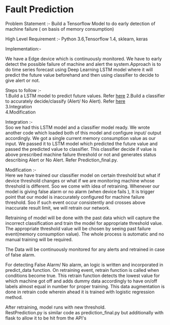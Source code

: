 # Fault Prediction
Problem Statement :- Build a Tensorflow Model to do early detection of machine failure ( on basis of memory consumption)

High Level Requirement :- Python 3.6,Tensorflow 1.4, sklearn, keras

Implementation:-  

We have a Edge device which is continuously monitored. We have to early detect the possible failure of machine and alert the system.Approach is to do time series forecast using Deep Learning LSTM model where it will  predict the future value beforehand and then using classifier to decide to give alert or not.

Steps to follow :-  
1.Build a LSTM model to predict future values. Refer [here](https://github.com/RonakDedhiya/Early-Warning-Fault-Detection/tree/master/Time%20Series%20Forecst-LSTM)                                                          2.Build a classifier to accurately decide/classify (Alert/ No Alert). Refer [here](https://github.com/RonakDedhiya/Early-Warning-Fault-Detection/tree/master/Logistic%20Classifier)  
3.Integration  
4.Modification  

Integration :-  
Soo we had this LSTM model and a classifier model ready. We wrote another code which loaded both of this model and configure input/ output accordingly. We got a single current memory consumption value as our input. We passed it to LSTM model which predicted the future value and passed the predicted value to classifier. This classifier decide if value is above prescribed machine failure threshold or not and generates status describing Alert or No Alert. Refer Prediction_final.py.

Modification :-  
Here we have trained our classifier model on certain threshold but what if device threshold changes or what if we are monitoring machine whose threshold is different. Soo we come with idea of retraining. Whenever our model is giving false alarm or no alarm (when device fails ), It is trigger point that our model is inaccurately configured for machine failure threshold. Soo if such event occur consistently and crosses above inaccurate result limit, we will retrain our network.  

Retraining of model will be done with the past data which will capture the incorrect classification and train the model for appropriate threshold value. The appropriate threshold value will be chosen by seeing past failure event(memory consumption value). The whole process is automatic and no manual training will be required.  

The Data will be continuously monitored for any alerts and retrained in case of false alarm.  

For detecting False Alarm/ No alarm, an logic is written and incorporated in predict_data function. On retraining event, retrain function is called when conditions become true. This retrain function detects the lowest value for which machine got off and adds dummy data accordingly to have on/off labels almost equal in number for proper training. This data augmentation is done in retrain code wherein ahead it is trained with logistic regression method.  

After retraining, model runs with new threshold.  
RestPrediction.py is similar code as prediction_final.py but additionally with flask to allow it to be hit from the API's
